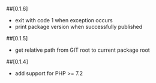 ##[0.1.6]

* exit with code 1 when exception occurs
* print package version when successfully published

##[0.1.5]

* get relative path from GIT root to current package root

##[0.1.4]

* add support for PHP >= 7.2
